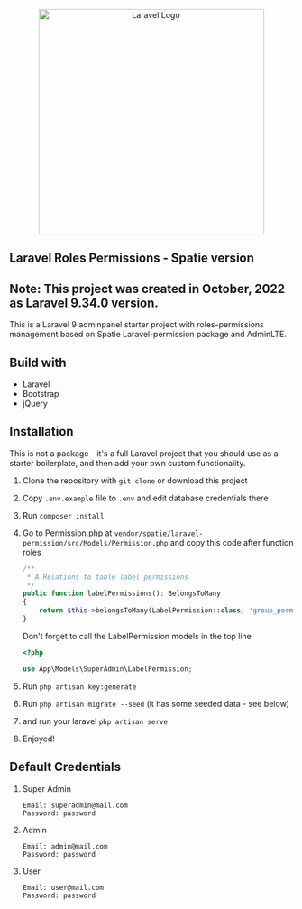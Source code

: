 <p align="center"><a href="https://laravel.com" target="_blank"><img src="https://raw.githubusercontent.com/laravel/art/master/logo-lockup/5%20SVG/2%20CMYK/1%20Full%20Color/laravel-logolockup-cmyk-red.svg" width="400" alt="Laravel Logo"></a></p>

## Laravel Roles Permissions - Spatie version
__Note__: This project was created in October, 2022 as Laravel 9.34.0 version.
-----
This is a Laravel 9 adminpanel starter project with roles-permissions management based on Spatie Laravel-permission package and AdminLTE.

## Build with
* Laravel
* Bootstrap
* jQuery

## Installation
This is not a package - it's a full Laravel project that you should use as a starter boilerplate, and then add your own custom functionality.
1. Clone the repository with `git clone` or download this project
2. Copy `.env.example` file to `.env` and edit database credentials there
3. Run `composer install`
4. Go to Permission.php at `vendor/spatie/laravel-permission/src/Models/Permission.php` and copy this code after function roles

    ``` php
    /**
     * A Relations to table label permissions
     */
    public function labelPermissions(): BelongsToMany
    {
        return $this->belongsToMany(LabelPermission::class, 'group_permissions')->withTimestamps();
    }
    ``` 
   Don't forget to call the LabelPermission models in the top line
    ``` php
    <?php
    
    use App\Models\SuperAdmin\LabelPermission;
    ``` 
5. Run `php artisan key:generate`
6. Run `php artisan migrate --seed` (it has some seeded data - see below)
7. and run your laravel `php artisan serve`
8. Enjoyed!

## Default Credentials 
1. Super Admin

    ```
    Email: superadmin@mail.com
    Password: password
    ```
2. Admin

    ```
    Email: admin@mail.com
    Password: password
    ```
3. User

    ```
    Email: user@mail.com
    Password: password
    ```
